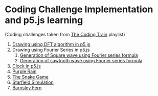 <h1>Coding Challenge Implementation and p5.js learning</h1>
(Coding challenges taken from <a href="https://www.youtube.com/playlist?list=PLRqwX-V7Uu6ZiZxtDDRCi6uhfTH4FilpH">The Coding Train</a> playlist)
<ol>
  <li><a href="https://github.com/TamilRavi214/p5_js_codes/tree/master/drawing_with_DFT">Drawing using DFT algorithm in p5.js</a></li>
  <li>Drawing using Fourier Series in p5.js
    <ol>
      <li><a href="https://github.com/TamilRavi214/p5_js_codes/blob/master/drawing_with_fourier_series/fourier_sawtooth_wave.js">Generation of Square wave using Fourier series formula</a></li>
      <li><a href="https://github.com/TamilRavi214/p5_js_codes/blob/master/drawing_with_fourier_series/fourier_sine_wave.js">Generation of sawtooth wave using Fourier series formula</a></li>
      </ol>
  </li>
  <li><a href="https://github.com/TamilRavi214/p5_js_codes/tree/master/flicker_clock">Clock in p5.js</a></li>
  <li><a href="https://github.com/TamilRavi214/p5_js_codes/tree/master/purple_rain">Purple Rain</a></li>
  <li><a href="https://github.com/TamilRavi214/p5_js_codes/tree/master/snake_game">The Snake Game</a></li>
  <li><a href="https://github.com/TamilRavi214/p5_js_codes/tree/master/starfield">Starfield Simulation</a></li>
  <li><a href="https://github.com/TamilRavi214/p5_js_codes/tree/master/Barnsley_fern">Barnsley Fern</a></li>
  </ol>
